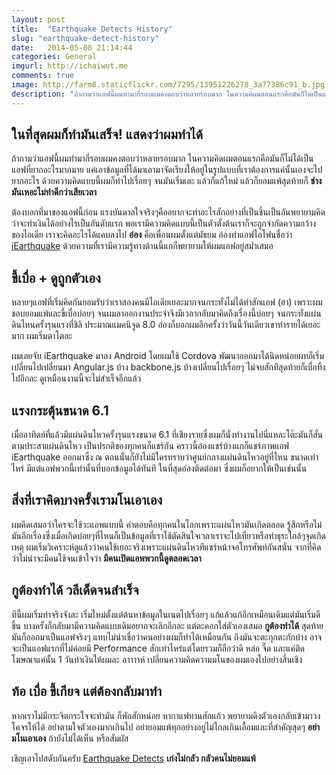 ```yaml
---
layout: post
title:  "Earthquake Detects History"
slug: "earthquake-detect-history"
date:   2014-05-08 21:14:44
categories: General
imgurl: http://ichaiwut.me
comments: true
image: http://farm8.staticflickr.com/7295/13951226278_3a77386c91_b.jpg
description: "ถ้าถามว่าแอฟนี้ผมทำมากี่รอบผมคงตอบว่าหลายรอบมาก ในความคิผมตอนแรกคือมันก็ไม่เป็นแอฟที่ยากอะไรมากมายแต่เอาข้อมูลที่ได้มาเอามาจัดเรียงให้อยู่ในรูปแบบที่เราต้องการแค่นั้นเองจะไปยากอะไร ด้วยความคิดแบบนี้ผมก็ทำไปเรื่อยจนมันเริ่มเละ แล้วก็แก้ใหม่ แล้วก็ยอมแพ้สุดท้ายก็ ช่างมันเหอะไม่ทำดีกว่าเสียเวลา"
---
```


## ในที่สุดผมก็ทำมันเสร็จ! แสดงว่าผมทำได้
ถ้าถามว่าแอฟนี้ผมทำมากี่รอบผมคงตอบว่าหลายรอบมาก ในความคิดผมตอนแรกคือมันก็ไม่ได้เป็นแอฟที่ยากอะไรมากมาย แค่เอาข้อมูลที่ได้มาเอามาจัดเรียงให้อยู่ในรูปแบบที่เราต้องการแค่นั้นเองจะไปยากอะไร ด้วยความคิดแบบนี้ผมก็ทำไปเรื่อยๆ จนมันเริ่มเละ แล้วก็แก้ใหม่ แล้วก็ยอมแพ้สุดท้ายก็ **ช่างมันเหอะไม่ทำดีกว่าเสียเวลา**

ต้องบอกที่มาของแอฟนี้ก่อน แรงบันดาลใจจริงๆคืออยากจะทำอะไรสักอย่างที่เป็นชิ้นเป็นอันพยายามคิดว่าจะทำเงินได้อย่างไรเป็นอันดับแรก พอเรามีความคิดแบบนี้เป็นตัวตั้งต้นเราก็จะถูกจำกัดความกว้างของไอเดีย เราจะคิดอะไรได้แคบลงไป **อ๋อง** คือเพื่อนผมตั้งแต่มัธยม อ๋องทำแอฟไอโฟนชื่อว่า [iEarthquake](https://itunes.apple.com/us/app/iearthquake-lite/id382275734?mt=8) ด้วยความที่เรามีความรู้ทางด้านนี้แกก็พยายามให้ผมแอฟอยู่สม่ำเสมอ

## ขี้เบื่อ + ดูถูกตัวเอง

หลายๆแอฟที่เริ่มคิดกันยอมรับว่าเราสองคนมีไอเดียเยอะมากจนกระทั่งไม่ได้ทำสักแอฟ (ฮา) เพราะผมชอบยอมแพ้และขี้เบื่อบ่อยๆ จนผมลาออกงานประจำจึงมีเวลากลับมาคิดถึงเรื่องนี้บ่อยๆ จนกระทั่งแผ่นดินไหนครั้งรุนแรงที่ชิลิ ประมาณแมคนิจูด 8.0 อ๋องก็บอกผมอีกครั้งว่าวันนี้วันเดียวเขาทำรายได้เยอะมาก ผมเริ่มตาโตละ

ผมเลยจับ iEarthquake มาลง Android โดยผมใช้ Cordova พัฒนาออกมาได้นิดหน่อยผทก็เริ่มเปลี่ยนไปเปลี่ยนมา Angular.js บ้าง backbone.js บ้างเปลี่ยนไปเรื่อยๆ ไม่จบสักทีสุดท้ายก็เบื่อทิ้งไปอีกละ ดูเหมือนงานนี้จะไม่สำเร็จอีกแล้ว 

## แรงกระตุ้นขนาด 6.1
เมื่ออาทิตย์ที่แล้วมีแผ่นดินไหวครั้งรุนแรงขนาด 6.1 ที่เชียงรายซึ่งผมก็นั่งทำงานไปนี่แหละโต๊ะมันก็สั่นตามประสาแผ่นดินไหว เป็นปรกติของทุกคนก็แชร์กัน คราวนี้อ๋องแชร์บ้างแกก็แชร์ภาพแอฟ iEarthquake ออกมาซึ่ง ณ ตอนนั้นก็ยังไม่มีใครทราบว่าศูนย์กลางแผ่นดินไหวอยู่ที่ไหน ขนาดเท่าไหร่ มีแต่แอฟพวกนี้เท่านั้นที่บอกข้อมูลได้ทันที ในที่สุดอ๋องติดต่อมา ซึ่งผมก็อยากให้เป็นเช่นนั้น

## สิ่งที่เราคิดบางครั้งเรามโนเอาเอง
ผมคิดเสมอว่าใครจะใช้วะแอพแบบนี้ คำตอบคือทุกคนในโลกเพราะแผ่นไหวมันเกิดตลอด รู้สึกหรือไม่มันอีกเรื่องซึ่งเมื่อเกิดบ่อยๆที่ไหนก็เป็นข้อมูลที่เราใช้ตัดสินใจเวลาเราจะไปเที่ยวหรือทำธุระใกล้ๆจุดเกิดเหตุ ผมเริ่มวิเคราะห์ดูแล้วว่าคนใช้เยอะจริงเพราะแผ่นดินไหวทีแชร์หน้าจอโทรศัพท์กันสนั่น จากที่คิดว่าไม่น่าจะมีคนใช้จนเข้าใจว่า **มีคนเปิดแอพพวกนี้ดูตลอดเวลา**

## กูต้องทำได้ วลีเด็ดจนสำเร็จ
ทีนี้ผมเริ่มทำจริงจังละ เริ่มใหม่ตั้งแต่ต้นหาข้อมูลในเนตไปเรื่อยๆ แก้แล้วแก้อีกเหมือนเดิมแต่มันเริ่มดีขึ้น บางครั้งก็กลับมามีความคิดแบบเดิมอยากจะเลิกอีกละ แต่ตะคอกใส่ตัวเองเสมอ **กูต้องทำได้** สุดท้ายมันก็ออกมาเป็นแอฟจริงๆ แทบไม่น่าเชื่อว่าคนอย่างผมก็ทำได้เหมือนกัน ถึงมันจะตะกุกตะกักบ้าง อาจจะเป็นแอฟแรกที่ไม่ค่อยมี Performance สักเท่าไหร่แต่โดยรวมก็ถือว่าดี หล่อ จี๊ด และแค่ติดโฆษณาแค่นั้น 1 วันทำเงินให้ผมละ อาาาาห์ เปลี่ยนความคิดความมโนของผมเองไปอย่างสิ้นเชิง

## ท้อ เบื่อ ขี้เกียจ แต่ต้องกลับมาทำ
หากเราไม่มีกระจิตกระใจจะทำมัน ก็พักสักหน่อย หากาแฟทานสักแก้ว พยายามดึงตัวเองกลับเข้ามาวงโคจรให้ได้ อย่าตามใจตัวเองมากเกินไป อย่ายอมแพ้ทุกอย่างอยู่ไม่ไกลเกินเอื้อมและที่สำคัญสุดๆ **อย่ามโนเอาเอง** ถ้ายังไม่ได้เห็น หรือสัมผัส

เชิญเอาไปสดับกันครับ [Earthquake Detects](https://play.google.com/store/apps/details?id=com.maximize.earthquake) **เก่งไม่กลัว กลัวคนไม่ยอมแพ้**